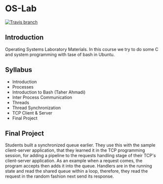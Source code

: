 # OS-Lab
[![Travis branch](https://img.shields.io/travis/com/AUT-CEIT/OS-Lab/master.svg?style=flat-square)](https://travis-ci.com/AUT-CEIT/OS-Lab)

## Introduction
Operating Systems Laboratory Materials. In this course we try to do some C and system programming with tase of bash in Ubuntu.

## Syllabus
- Introduction
- Processes
- Introduction to Bash (Taher Ahmadi)
- Inter Process Communication
- Threads
- Thread Synchronization
- TCP Client & Server
- Final Project

## Final Project
Students built a synchronized queue earlier. They use this with the sample client-server application,
that they learned it in the TCP programming session, for adding a pipeline to the requests handling stage
of their TCP's client-server application.
As an example when a request comes, the program accepts then adds it into the queue.
Handlers are in the running state and read the shared queue within a loop, therefore,
they read the request in the random fashion next send its response.
